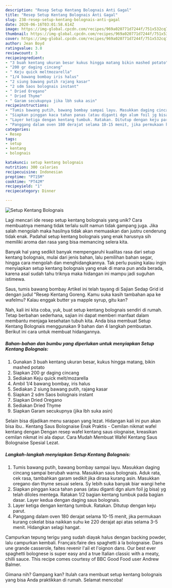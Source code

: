 ```yaml
---
description: "Resep Setup Kentang Bolognais Anti Gagal"
title: "Resep Setup Kentang Bolognais Anti Gagal"
slug: 238-resep-setup-kentang-bolognais-anti-gagal
date: 2020-06-16T03:01:58.614Z
image: https://img-global.cpcdn.com/recipes/969a020771d7244f/751x532cq70/setup-kentang-bolognais-foto-resep-utama.jpg
thumbnail: https://img-global.cpcdn.com/recipes/969a020771d7244f/751x532cq70/setup-kentang-bolognais-foto-resep-utama.jpg
cover: https://img-global.cpcdn.com/recipes/969a020771d7244f/751x532cq70/setup-kentang-bolognais-foto-resep-utama.jpg
author: Jean Boyd
ratingvalue: 3.8
reviewcount: 3
recipeingredient:
- "3 buah kentang ukuran besar kukus hingga matang bikin mashed potato"
- "200 gr daging cincang"
- " Keju quick meltmozarella"
- "1/4 bawang bombay iris halus"
- "2 siung bawang putih rajang kasar"
- "2 sdm Saos bolognais instant"
- " Dried Oregano"
- " Dried Thyme"
- " Garam secukupnya jika lbh suka asin"
recipeinstructions:
- "Tumis bawang putih, bawang bombay sampai layu. Masukkan daging cincang sampai berubah warna. Masukkan saus bolognais. Aduk rata, cek rasa, tambahkan garam sedikit jika dirasa kurang asin. Masukkan oregano dan thyme sesuai selera. Sy lebih suka banyak biar wangi hehe"
- "Siapkan pinggan kaca tahan panas (atau diganti dgn alum foil jg bisa) yg telah diloles mentega. Ratakan 1/2 bagian kentang tumbuk pada bagian dasar. Layer kedua dengan daging saus bolognais."
- "Layer ketiga dengan kentang tumbuk. Ratakan. Ditutup dengan keju parut."
- "Panggang dalam oven 180 derajat selama 10-15 menit, jika permukaan kurang cokelat bisa naikkan suhu ke 220 derajat api atas selama 3-5 menit. Hidangkan selagi hangat."
categories:
- Resep
tags:
- setup
- kentang
- bolognais

katakunci: setup kentang bolognais 
nutrition: 300 calories
recipecuisine: Indonesian
preptime: "PT15M"
cooktime: "PT42M"
recipeyield: "1"
recipecategory: Dinner

---
```



![Setup Kentang Bolognais](https://img-global.cpcdn.com/recipes/969a020771d7244f/751x532cq70/setup-kentang-bolognais-foto-resep-utama.jpg)

Lagi mencari ide resep setup kentang bolognais yang unik? Cara membuatnya memang tidak terlalu sulit namun tidak gampang juga. Jika salah mengolah maka hasilnya tidak akan memuaskan dan justru cenderung tidak enak. Padahal setup kentang bolognais yang enak harusnya sih memiliki aroma dan rasa yang bisa memancing selera kita.

Banyak hal yang sedikit banyak mempengaruhi kualitas rasa dari setup kentang bolognais, mulai dari jenis bahan, lalu pemilihan bahan segar, hingga cara mengolah dan menghidangkannya. Tak perlu pusing kalau ingin menyiapkan setup kentang bolognais yang enak di mana pun anda berada, karena asal sudah tahu triknya maka hidangan ini mampu jadi suguhan istimewa.

Saus, tumis bawang bombay Artikel ini telah tayang di Sajian Sedap Grid id dengan judul &#34;Resep Kentang Goreng. Kamu suka kasih tambahan apa ke wafelmu? Kalau enggak butter ya mapple syrup, gitu kan?


Nah, kali ini kita coba, yuk, buat setup kentang bolognais sendiri di rumah. Tetap berbahan sederhana, sajian ini dapat memberi manfaat dalam membantu menjaga kesehatan tubuh kita. Anda bisa membuat Setup Kentang Bolognais menggunakan 9 bahan dan 4 langkah pembuatan. Berikut ini cara untuk membuat hidangannya.

<!--inarticleads1-->

##### Bahan-bahan dan bumbu yang diperlukan untuk menyiapkan Setup Kentang Bolognais:

1. Gunakan 3 buah kentang ukuran besar, kukus hingga matang, bikin mashed potato
1. Siapkan 200 gr daging cincang
1. Sediakan  Keju quick melt/mozarella
1. Ambil 1/4 bawang bombay, iris halus
1. Sediakan 2 siung bawang putih, rajang kasar
1. Siapkan 2 sdm Saos bolognais instant
1. Siapkan  Dried Oregano
1. Sediakan  Dried Thyme
1. Siapkan  Garam secukupnya (jika lbh suka asin)


Selain bisa dijadikan menu sarapan yang lezat. Hidangan kali ini pun akan bisa ibu.. Kentang Saus Bolognaise Enak Praktis - Cemilan nikmat wafel kentang dengan Dengan resep wafel kentang saus olognaise, kreasikan cemilan nikmat ini ala dapur. Cara Mudah Membuat Wafel Kentang Saus Bolognaise Spesial Lezat. 

<!--inarticleads2-->

##### Langkah-langkah menyiapkan Setup Kentang Bolognais:

1. Tumis bawang putih, bawang bombay sampai layu. Masukkan daging cincang sampai berubah warna. Masukkan saus bolognais. Aduk rata, cek rasa, tambahkan garam sedikit jika dirasa kurang asin. Masukkan oregano dan thyme sesuai selera. Sy lebih suka banyak biar wangi hehe
1. Siapkan pinggan kaca tahan panas (atau diganti dgn alum foil jg bisa) yg telah diloles mentega. Ratakan 1/2 bagian kentang tumbuk pada bagian dasar. Layer kedua dengan daging saus bolognais.
1. Layer ketiga dengan kentang tumbuk. Ratakan. Ditutup dengan keju parut.
1. Panggang dalam oven 180 derajat selama 10-15 menit, jika permukaan kurang cokelat bisa naikkan suhu ke 220 derajat api atas selama 3-5 menit. Hidangkan selagi hangat.


Campurkan tepung terigu yang sudah diayak halus dengan backing powder, lalu campurkan kembali. Français:faire des spaghetti à la bolognaise. Dans une grande casserole, faites revenir l&#39;ail et l&#39;oignon dans. Our best ever spaghetti bolognese is super easy and a true Italian classic with a meaty, chilli sauce. This recipe comes courtesy of BBC Good Food user Andrew Balmer. 

Gimana nih? Gampang kan? Itulah cara membuat setup kentang bolognais yang bisa Anda praktikkan di rumah. Selamat mencoba!
